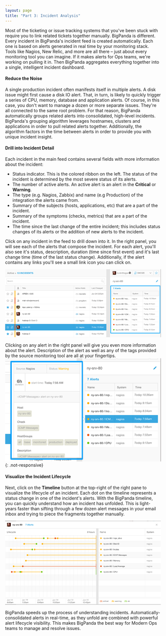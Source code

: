 ```yaml
---
layout: page
title: "Part 3: Incident Analysis"
---
```


Most of the ticketing or issue tracking systems that you've been stuck with require you to link related tickets together manually. BigPanda is different. Every incident in BigPanda's incident feed is created automatically. Each one is based on alerts generated in real time by your monitoring stack. Tools like Nagios, New Relic, and more are all there – just about every monitoring tool you can imagine. If it makes alerts for Ops teams, we're working on pulling it in. Then BigPanda aggregates everything together into a single, intelligent incident dashboard.

#### Reduce the Noise
A single production incident often manifests itself in multiple alerts. A disk issue might first cause a disk IO alert. That, in turn, is likely to quickly trigger a series of CPU, memory, database and application alerts. Of course, in this case, you don't want to manage a dozen or more separate issues. They're all connected to the same root problem. For that reason, BigPanda automatically groups related alerts into consolidated, high-level incidents. BigPanda's grouping algorithm leverages hostnames, clusters and applications in order to pull related alerts together. Additionally, the algorithm factors in the time between alerts in order to provide you with unique incident insight.


#### Drill into Incident Detail
Each incident in the main feed contains several fields with more information about the incident:
* Status indicator. This is the colored ribbon on the left. The status of the incident is determined by the most severe status of its alerts.
* The number of active alerts. An active alert is an alert in the <strong>Critical</strong> or <strong>Warning</strong>.
* The type (e.g. Nagios, Zabbix) and name (e.g Production) of the integration the alerts came from.
* Summary of the subjects (hosts, applications, etc) that are a part of the incident.
* Summary of the symptoms (checks, metrics) that are a part of the incident.
* The time since the last change of the entire incident; this includes status changes of its alerts or the addition of new alerts to the incident.

Click on any incident in the feed to drill down into it. In the right panel, you will see each of the alerts that compose the incident. For each alert, you'll also see it's status, description, duration (time since first event) and it's last change time (time of the last status change). Additionally, if the alert contains any links you'll see a small link icon you can click on.

![IncidentAnalysis](/media/IncidentAnalysis.png)

Clicking on any alert in the right panel will give you even more information about the alert. Description of the alert as well as any of the tags provided by the source monitoring tool are all at your fingertips.
![IncidentsSource](/media/IncidentAnalysis_Source.png)
{: .not-responsive}

#### Visualize the Incident Lifecycle
Next, click on the <strong>Timeline</strong> button at the top-right of the right pane to visualize the lifecycle of an incident. Each dot on the timeline represents a status change in one of the incident's alerts. With the BigPanda timeline, you can quickly understand how an incident has unfolded. This is light-years faster than sifting through a few dozen alert messages in your email inbox and trying to piece the fragments together manually.

![Lifecycle](/media/LifeCycle.png)

BigPanda speeds up the process of understanding incidents. Automatically-consolidated alerts in real-time, as they unfold are combined with powerful alert lifecycle visibility. This makes BigPanda the best way for Modern Ops teams to manage and resolve issues.

